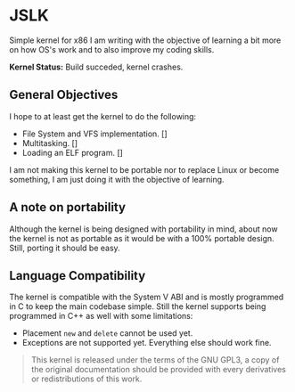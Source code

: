 # JSLK
Simple kernel for x86 I am writing with the objective of learning a bit more on how OS's work and to also improve my coding skills.

**Kernel Status:** Build succeded, kernel crashes.

## General Objectives
I hope to at least get the kernel to do the following:
* File System and VFS implementation. []
* Multitasking. []
* Loading an ELF program. []

I am not making this kernel to be portable nor to replace Linux or become something, I am just doing it with the objective of learning.

## A note on portability
Although the kernel is being designed with portability in mind, about now the kernel is not as portable as it would be with a 100% portable design. Still, porting it should be easy.

## Language Compatibility
The kernel is compatible with the System V ABI and is mostly programmed in C to keep the main codebase simple. Still the kernel supports being programmed in C++ as well with some limitations:
* Placement `new` and `delete` cannot be used yet.
* Exceptions are not supported yet.
Everything else should work fine.

> This kernel is released under the terms of the GNU GPL3, a copy of the original documentation should be provided with every derivatives or redistributions of this work.
